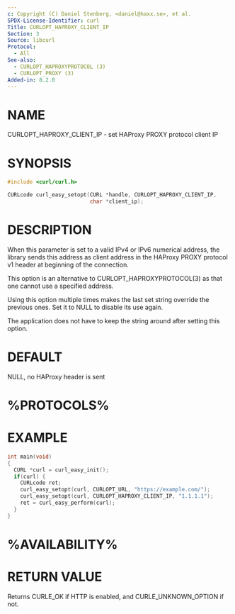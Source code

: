 ```yaml
---
c: Copyright (C) Daniel Stenberg, <daniel@haxx.se>, et al.
SPDX-License-Identifier: curl
Title: CURLOPT_HAPROXY_CLIENT_IP
Section: 3
Source: libcurl
Protocol:
  - All
See-also:
  - CURLOPT_HAPROXYPROTOCOL (3)
  - CURLOPT_PROXY (3)
Added-in: 8.2.0
---
```


# NAME

CURLOPT_HAPROXY_CLIENT_IP - set HAProxy PROXY protocol client IP

# SYNOPSIS

~~~c
#include <curl/curl.h>

CURLcode curl_easy_setopt(CURL *handle, CURLOPT_HAPROXY_CLIENT_IP,
                          char *client_ip);
~~~

# DESCRIPTION

When this parameter is set to a valid IPv4 or IPv6 numerical address, the
library sends this address as client address in the HAProxy PROXY protocol v1
header at beginning of the connection.

This option is an alternative to CURLOPT_HAPROXYPROTOCOL(3) as that one cannot
use a specified address.

Using this option multiple times makes the last set string override the
previous ones. Set it to NULL to disable its use again.

The application does not have to keep the string around after setting this
option.

# DEFAULT

NULL, no HAProxy header is sent

# %PROTOCOLS%

# EXAMPLE

~~~c
int main(void)
{
  CURL *curl = curl_easy_init();
  if(curl) {
    CURLcode ret;
    curl_easy_setopt(curl, CURLOPT_URL, "https://example.com/");
    curl_easy_setopt(curl, CURLOPT_HAPROXY_CLIENT_IP, "1.1.1.1");
    ret = curl_easy_perform(curl);
  }
}
~~~

# %AVAILABILITY%

# RETURN VALUE

Returns CURLE_OK if HTTP is enabled, and CURLE_UNKNOWN_OPTION if not.
